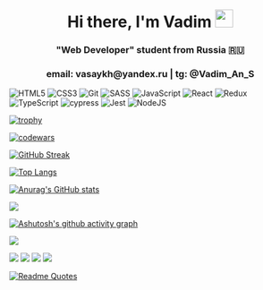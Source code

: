 <h1 align="center">Hi there, I'm Vadim 
<img src="https://github.com/blackcater/blackcater/raw/main/images/Hi.gif" height="32"/></h1>
<h3 align="center">"Web Developer" student from Russia 🇷🇺</h3>
<h3 align="center">email: vasaykh@yandex.ru  |  tg: @Vadim_An_S</h4>

![HTML5](https://img.shields.io/badge/html5-%23E34F26.svg?style=for-the-badge&logo=html5&logoColor=white)
![CSS3](https://img.shields.io/badge/css3-%231572B6.svg?style=for-the-badge&logo=css3&logoColor=white)
![Git](https://img.shields.io/badge/git-%23F05033.svg?style=for-the-badge&logo=git&logoColor=white)
![SASS](https://img.shields.io/badge/SASS-hotpink.svg?style=for-the-badge&logo=SASS&logoColor=white)
![JavaScript](https://img.shields.io/badge/javascript-%23323330.svg?style=for-the-badge&logo=javascript&logoColor=%23F7DF1E)
![React](https://img.shields.io/badge/react-%2320232a.svg?style=for-the-badge&logo=react&logoColor=%2361DAFB)
![Redux](https://img.shields.io/badge/redux-%23593d88.svg?style=for-the-badge&logo=redux&logoColor=white)
![TypeScript](https://img.shields.io/badge/typescript-%23007ACC.svg?style=for-the-badge&logo=typescript&logoColor=white)
![cypress](https://img.shields.io/badge/-cypress-%23E5E5E5?style=for-the-badge&logo=cypress&logoColor=058a5e)
![Jest](https://img.shields.io/badge/-jest-%23C21325?style=for-the-badge&logo=jest&logoColor=white)
![NodeJS](https://img.shields.io/badge/node.js-6DA55F?style=for-the-badge&logo=node.js&logoColor=white)

[![trophy](https://github-profile-trophy.vercel.app/?username=vasaykh2)](https://github.com/ryo-ma/github-profile-trophy)

[![codewars](https://www.codewars.com/users/vasaykh/badges/micro)](https://www.codewars.com/users/vasaykh)

[![GitHub Streak](https://streak-stats.demolab.com?user=vasaykh2&theme=dark)](https://git.io/streak-stats)

[![Top Langs](https://github-readme-stats.vercel.app/api/top-langs/?username=vasaykh2&layout=compact)](https://github.com/anuraghazra/github-readme-stats)

[![Anurag's GitHub stats](https://github-readme-stats.vercel.app/api?username=vasaykh2)](https://github.com/anuraghazra/github-readme-stats)

![](https://komarev.com/ghpvc/?username=vasaykh2)

[![Ashutosh's github activity graph](https://github-readme-activity-graph.vercel.app/graph?username=vasaykh2&theme=gotham)](https://github.com/ashutosh00710/github-readme-activity-graph)

<!--Карточка профиля:--> 
![](https://github-profile-summary-cards.vercel.app/api/cards/profile-details?username=vasaykh2&theme=solarized_dark)

<!--Статистика языков в коммитах; Статистика языков в репозиториях; Статистика профиля; Данные по коммитам за сутки:-->
![](https://github-profile-summary-cards.vercel.app/api/cards/most-commit-language?username=vasaykh2&theme=solarized_dark)
![](https://github-profile-summary-cards.vercel.app/api/cards/repos-per-language?username=vasaykh2&theme=solarized_dark)
![](https://github-profile-summary-cards.vercel.app/api/cards/stats?username=vasaykh2&theme=solarized_dark)
![](https://github-profile-summary-cards.vercel.app/api/cards/productive-time?username=vasaykh2&theme=solarized_dark)

[![Readme Quotes](https://quotes-github-readme.vercel.app/api?type=horizontal&theme=dark)](https://github.com/piyushsuthar/github-readme-quotes)

<!--
[![trophy](https://github-profile-trophy.vercel.app/?vasaykh2=ryo-ma)](https://github.com/ryo-ma/github-profile-trophy)

**vasaykh2/vasaykh2** is a ✨ _special_ ✨ repository because its `README.md` (this file) appears on your GitHub profile.

Here are some ideas to get you started:

- 🔭 I’m currently working on ...
- 🌱 I’m currently learning ...
- 👯 I’m looking to collaborate on ...
- 🤔 I’m looking for help with ...
- 💬 Ask me about ...
- 📫 How to reach me: ...
- 😄 Pronouns: ...
- ⚡ Fun fact: ...
-->
